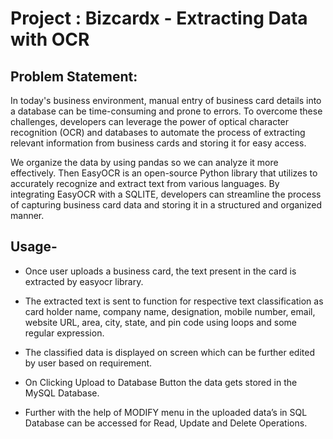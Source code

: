 # Project : Bizcardx - Extracting Data with OCR

## Problem Statement:

In today's business environment, manual entry of business card details into a database can be time-consuming and prone to errors. To overcome these challenges, developers can leverage the power of optical character recognition (OCR) and databases to automate the process of extracting relevant information from business cards and storing it for easy access.

We organize the data by using pandas so we can analyze it more effectively. Then EasyOCR is an open-source Python library that utilizes to accurately recognize and extract text from various languages. By integrating EasyOCR with a SQLITE, developers can streamline the process of capturing business card data and storing it in a structured and organized manner.

## Usage-

* Once user uploads a business card, the text present in the card is extracted by easyocr library.

* The extracted text is sent to function for respective text classification as  card holder name, company name, designation, mobile number, email, website URL, area, city, state, and pin code using loops and some regular expression.

* The classified data is displayed on screen which can be further edited by user based on requirement.

* On Clicking Upload to Database Button the data gets stored in the MySQL Database.

* Further with the help of MODIFY menu in the uploaded data’s in SQL Database can be accessed for Read, Update and Delete Operations.
